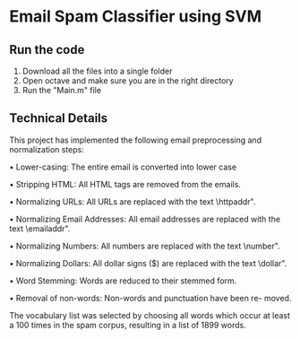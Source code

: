 # Email Spam Classifier using SVM
## Run the code

1. Download all the files into a single folder
2. Open octave and make sure you are in the right directory
3. Run the "Main.m" file

## Technical Details
This project has implemented the following email preprocessing and normalization steps:

• Lower-casing: The entire email is converted into lower case

• Stripping HTML: All HTML tags are removed from the emails.

• Normalizing URLs: All URLs are replaced with the text \httpaddr".

• Normalizing Email Addresses: All email addresses are replaced
with the text \emailaddr".

• Normalizing Numbers: All numbers are replaced with the text
\number".

• Normalizing Dollars: All dollar signs ($) are replaced with the text
\dollar".

• Word Stemming: Words are reduced to their stemmed form.

• Removal of non-words: Non-words and punctuation have been re-
moved.

The vocabulary list was selected by choosing all words which occur at least a 100 times in the spam corpus, resulting in a list of 1899 words.

